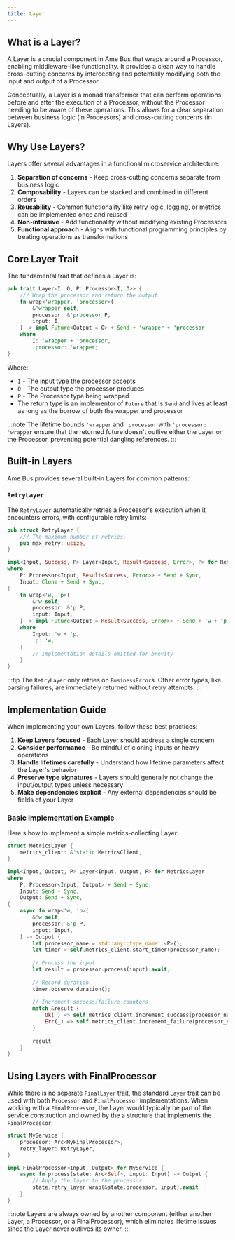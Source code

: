 ```yaml
---
title: Layer
---
```


## What is a Layer?

A Layer is a crucial component in Ame Bus that wraps around a Processor, enabling middleware-like functionality. It provides a clean way to handle cross-cutting concerns by intercepting and potentially modifying both the input and output of a Processor.

Conceptually, a Layer is a monad transformer that can perform operations before and after the execution of a Processor, without the Processor needing to be aware of these operations. This allows for a clear separation between business logic (in Processors) and cross-cutting concerns (in Layers).

## Why Use Layers?

Layers offer several advantages in a functional microservice architecture:

1. **Separation of concerns** - Keep cross-cutting concerns separate from business logic
2. **Composability** - Layers can be stacked and combined in different orders
3. **Reusability** - Common functionality like retry logic, logging, or metrics can be implemented once and reused
4. **Non-intrusive** - Add functionality without modifying existing Processors
5. **Functional approach** - Aligns with functional programming principles by treating operations as transformations

## Core Layer Trait

The fundamental trait that defines a Layer is:

```rust
pub trait Layer<I, O, P: Processor<I, O>> {
    /// Wrap the processor and return the output.
    fn wrap<'wrapper, 'processor>(
        &'wrapper self,
        processor: &'processor P,
        input: I,
    ) -> impl Future<Output = O> + Send + 'wrapper + 'processor
    where
        I: 'wrapper + 'processor,
        'processor: 'wrapper;
}
```

Where:
- `I` - The input type the processor accepts
- `O` - The output type the processor produces
- `P` - The Processor type being wrapped
- The return type is an implementor of `Future` that is `Send` and lives at least as long as the borrow of both the wrapper and processor

:::note
The lifetime bounds `'wrapper` and `'processor` with `'processor: 'wrapper` ensure that the returned future doesn't outlive either the Layer or the Processor, preventing potential dangling references.
:::

## Built-in Layers

Ame Bus provides several built-in Layers for common patterns:

### `RetryLayer`

The `RetryLayer` automatically retries a Processor's execution when it encounters errors, with configurable retry limits:

```rust
pub struct RetryLayer {
    /// The maximum number of retries.
    pub max_retry: usize,
}

impl<Input, Success, P> Layer<Input, Result<Success, Error>, P> for RetryLayer
where
    P: Processor<Input, Result<Success, Error>> + Send + Sync,
    Input: Clone + Send + Sync,
{
    fn wrap<'w, 'p>(
        &'w self,
        processor: &'p P,
        input: Input,
    ) -> impl Future<Output = Result<Success, Error>> + Send + 'w + 'p
    where
        Input: 'w + 'p,
        'p: 'w,
    {
        // Implementation details omitted for brevity
    }
}
```

:::tip
The `RetryLayer` only retries on `BusinessError`s. Other error types, like parsing failures, are immediately returned without retry attempts.
:::

## Implementation Guide

When implementing your own Layers, follow these best practices:

1. **Keep Layers focused** - Each Layer should address a single concern
2. **Consider performance** - Be mindful of cloning inputs or heavy operations
3. **Handle lifetimes carefully** - Understand how lifetime parameters affect the Layer's behavior
4. **Preserve type signatures** - Layers should generally not change the input/output types unless necessary
5. **Make dependencies explicit** - Any external dependencies should be fields of your Layer

### Basic Implementation Example

Here's how to implement a simple metrics-collecting Layer:

```rust
struct MetricsLayer {
    metrics_client: &'static MetricsClient,
}

impl<Input, Output, P> Layer<Input, Output, P> for MetricsLayer
where
    P: Processor<Input, Output> + Send + Sync,
    Input: Send + Sync,
    Output: Send + Sync,
{
    async fn wrap<'w, 'p>(
        &'w self,
        processor: &'p P,
        input: Input,
    ) -> Output {
        let processor_name = std::any::type_name::<P>();
        let timer = self.metrics_client.start_timer(processor_name);
            
        // Process the input
        let result = processor.process(input).await;
            
        // Record duration
        timer.observe_duration();
            
        // Increment success/failure counters
        match &result {
            Ok(_) => self.metrics_client.increment_success(processor_name),
            Err(_) => self.metrics_client.increment_failure(processor_name),
        }
            
        result
    }
}
```

## Using Layers with FinalProcessor

While there is no separate `FinalLayer` trait, the standard `Layer` trait can be used with both `Processor` and `FinalProcessor` implementations. When working with a `FinalProcessor`, the Layer would typically be part of the service construction and owned by the a structure that implements the `FinalProcessor`.

```rust
struct MyService {
    processor: Arc<MyFinalProcessor>,
    retry_layer: RetryLayer,
}

impl FinalProcessor<Input, Output> for MyService {
    async fn process(state: Arc<Self>, input: Input) -> Output {
        // Apply the layer to the processor
        state.retry_layer.wrap(&state.processor, input).await
    }
}
```

:::note
Layers are always owned by another component (either another Layer, a Processor, or a FinalProcessor), which eliminates lifetime issues since the Layer never outlives its owner.
:::
